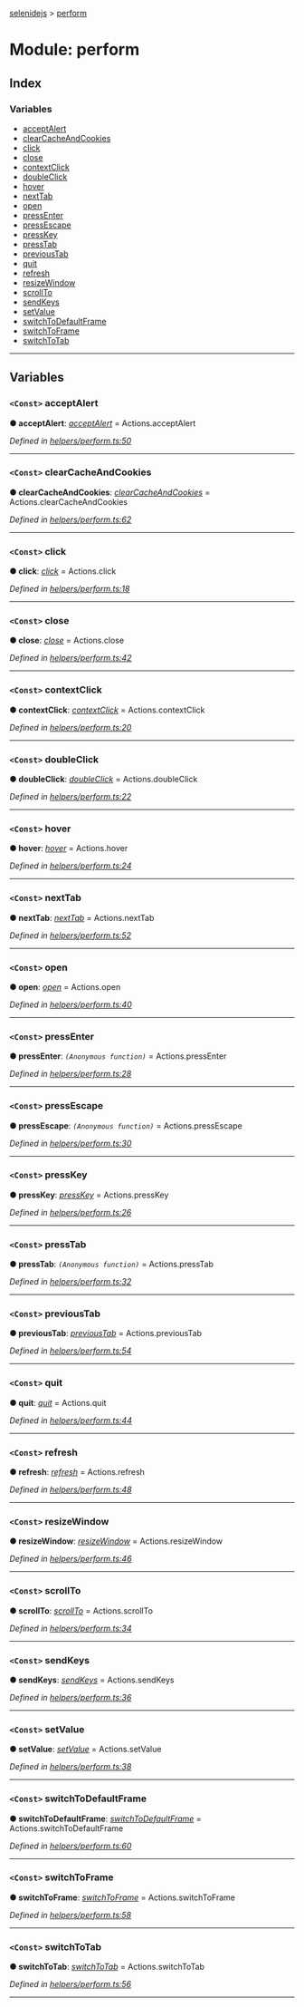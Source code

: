 [selenidejs](../README.md) > [perform](../modules/perform.md)

# Module: perform

## Index

### Variables

* [acceptAlert](perform.md#acceptalert)
* [clearCacheAndCookies](perform.md#clearcacheandcookies)
* [click](perform.md#click)
* [close](perform.md#close)
* [contextClick](perform.md#contextclick)
* [doubleClick](perform.md#doubleclick)
* [hover](perform.md#hover)
* [nextTab](perform.md#nexttab)
* [open](perform.md#open)
* [pressEnter](perform.md#pressenter)
* [pressEscape](perform.md#pressescape)
* [pressKey](perform.md#presskey)
* [pressTab](perform.md#presstab)
* [previousTab](perform.md#previoustab)
* [quit](perform.md#quit)
* [refresh](perform.md#refresh)
* [resizeWindow](perform.md#resizewindow)
* [scrollTo](perform.md#scrollto)
* [sendKeys](perform.md#sendkeys)
* [setValue](perform.md#setvalue)
* [switchToDefaultFrame](perform.md#switchtodefaultframe)
* [switchToFrame](perform.md#switchtoframe)
* [switchToTab](perform.md#switchtotab)

---

## Variables

<a id="acceptalert"></a>

### `<Const>` acceptAlert

**● acceptAlert**: *[acceptAlert]()* =  Actions.acceptAlert

*Defined in [helpers/perform.ts:50](https://github.com/KnowledgeExpert/selenidejs/blob/master/lib/helpers/perform.ts#L50)*

___
<a id="clearcacheandcookies"></a>

### `<Const>` clearCacheAndCookies

**● clearCacheAndCookies**: *[clearCacheAndCookies]()* =  Actions.clearCacheAndCookies

*Defined in [helpers/perform.ts:62](https://github.com/KnowledgeExpert/selenidejs/blob/master/lib/helpers/perform.ts#L62)*

___
<a id="click"></a>

### `<Const>` click

**● click**: *[click]()* =  Actions.click

*Defined in [helpers/perform.ts:18](https://github.com/KnowledgeExpert/selenidejs/blob/master/lib/helpers/perform.ts#L18)*

___
<a id="close"></a>

### `<Const>` close

**● close**: *[close](actions.md#close)* =  Actions.close

*Defined in [helpers/perform.ts:42](https://github.com/KnowledgeExpert/selenidejs/blob/master/lib/helpers/perform.ts#L42)*

___
<a id="contextclick"></a>

### `<Const>` contextClick

**● contextClick**: *[contextClick]()* =  Actions.contextClick

*Defined in [helpers/perform.ts:20](https://github.com/KnowledgeExpert/selenidejs/blob/master/lib/helpers/perform.ts#L20)*

___
<a id="doubleclick"></a>

### `<Const>` doubleClick

**● doubleClick**: *[doubleClick](actions.md#doubleclick)* =  Actions.doubleClick

*Defined in [helpers/perform.ts:22](https://github.com/KnowledgeExpert/selenidejs/blob/master/lib/helpers/perform.ts#L22)*

___
<a id="hover"></a>

### `<Const>` hover

**● hover**: *[hover](actions.md#hover)* =  Actions.hover

*Defined in [helpers/perform.ts:24](https://github.com/KnowledgeExpert/selenidejs/blob/master/lib/helpers/perform.ts#L24)*

___
<a id="nexttab"></a>

### `<Const>` nextTab

**● nextTab**: *[nextTab]()* =  Actions.nextTab

*Defined in [helpers/perform.ts:52](https://github.com/KnowledgeExpert/selenidejs/blob/master/lib/helpers/perform.ts#L52)*

___
<a id="open"></a>

### `<Const>` open

**● open**: *[open](actions.md#open)* =  Actions.open

*Defined in [helpers/perform.ts:40](https://github.com/KnowledgeExpert/selenidejs/blob/master/lib/helpers/perform.ts#L40)*

___
<a id="pressenter"></a>

### `<Const>` pressEnter

**● pressEnter**: *`(Anonymous function)`* =  Actions.pressEnter

*Defined in [helpers/perform.ts:28](https://github.com/KnowledgeExpert/selenidejs/blob/master/lib/helpers/perform.ts#L28)*

___
<a id="pressescape"></a>

### `<Const>` pressEscape

**● pressEscape**: *`(Anonymous function)`* =  Actions.pressEscape

*Defined in [helpers/perform.ts:30](https://github.com/KnowledgeExpert/selenidejs/blob/master/lib/helpers/perform.ts#L30)*

___
<a id="presskey"></a>

### `<Const>` pressKey

**● pressKey**: *[pressKey](actions.md#presskey)* =  Actions.pressKey

*Defined in [helpers/perform.ts:26](https://github.com/KnowledgeExpert/selenidejs/blob/master/lib/helpers/perform.ts#L26)*

___
<a id="presstab"></a>

### `<Const>` pressTab

**● pressTab**: *`(Anonymous function)`* =  Actions.pressTab

*Defined in [helpers/perform.ts:32](https://github.com/KnowledgeExpert/selenidejs/blob/master/lib/helpers/perform.ts#L32)*

___
<a id="previoustab"></a>

### `<Const>` previousTab

**● previousTab**: *[previousTab]()* =  Actions.previousTab

*Defined in [helpers/perform.ts:54](https://github.com/KnowledgeExpert/selenidejs/blob/master/lib/helpers/perform.ts#L54)*

___
<a id="quit"></a>

### `<Const>` quit

**● quit**: *[quit](actions.md#quit)* =  Actions.quit

*Defined in [helpers/perform.ts:44](https://github.com/KnowledgeExpert/selenidejs/blob/master/lib/helpers/perform.ts#L44)*

___
<a id="refresh"></a>

### `<Const>` refresh

**● refresh**: *[refresh]()* =  Actions.refresh

*Defined in [helpers/perform.ts:48](https://github.com/KnowledgeExpert/selenidejs/blob/master/lib/helpers/perform.ts#L48)*

___
<a id="resizewindow"></a>

### `<Const>` resizeWindow

**● resizeWindow**: *[resizeWindow](actions.md#resizewindow)* =  Actions.resizeWindow

*Defined in [helpers/perform.ts:46](https://github.com/KnowledgeExpert/selenidejs/blob/master/lib/helpers/perform.ts#L46)*

___
<a id="scrollto"></a>

### `<Const>` scrollTo

**● scrollTo**: *[scrollTo](actions.md#scrollto)* =  Actions.scrollTo

*Defined in [helpers/perform.ts:34](https://github.com/KnowledgeExpert/selenidejs/blob/master/lib/helpers/perform.ts#L34)*

___
<a id="sendkeys"></a>

### `<Const>` sendKeys

**● sendKeys**: *[sendKeys](actions.md#sendkeys)* =  Actions.sendKeys

*Defined in [helpers/perform.ts:36](https://github.com/KnowledgeExpert/selenidejs/blob/master/lib/helpers/perform.ts#L36)*

___
<a id="setvalue"></a>

### `<Const>` setValue

**● setValue**: *[setValue](actions.md#setvalue)* =  Actions.setValue

*Defined in [helpers/perform.ts:38](https://github.com/KnowledgeExpert/selenidejs/blob/master/lib/helpers/perform.ts#L38)*

___
<a id="switchtodefaultframe"></a>

### `<Const>` switchToDefaultFrame

**● switchToDefaultFrame**: *[switchToDefaultFrame]()* =  Actions.switchToDefaultFrame

*Defined in [helpers/perform.ts:60](https://github.com/KnowledgeExpert/selenidejs/blob/master/lib/helpers/perform.ts#L60)*

___
<a id="switchtoframe"></a>

### `<Const>` switchToFrame

**● switchToFrame**: *[switchToFrame](actions.md#switchtoframe)* =  Actions.switchToFrame

*Defined in [helpers/perform.ts:58](https://github.com/KnowledgeExpert/selenidejs/blob/master/lib/helpers/perform.ts#L58)*

___
<a id="switchtotab"></a>

### `<Const>` switchToTab

**● switchToTab**: *[switchToTab](actions.md#switchtotab)* =  Actions.switchToTab

*Defined in [helpers/perform.ts:56](https://github.com/KnowledgeExpert/selenidejs/blob/master/lib/helpers/perform.ts#L56)*

___

